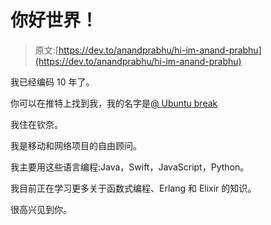 # 你好世界！

> 原文:[https://dev.to/anandprabhu/hi-im-anand-prabhu](https://dev.to/anandprabhu/hi-im-anand-prabhu)

我已经编码 10 年了。

你可以在推特上找到我，我的名字是[@ Ubuntu break](https://twitter.com/ubuntufreak)

我住在钦奈。

我是移动和网络项目的自由顾问。

我主要用这些语言编程:Java，Swift，JavaScript，Python。

我目前正在学习更多关于函数式编程、Erlang 和 Elixir 的知识。

很高兴见到你。